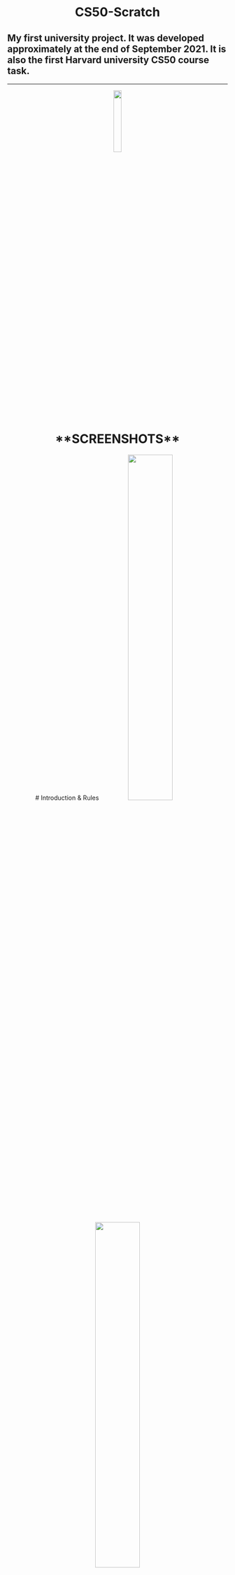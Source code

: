 <h1 align="center">CS50-Scratch</h1>

<h2 text-align="justify">My first university project. It was developed approximately at the end of September 2021. It is also the first Harvard university CS50 course task.</h1>
<hr>

<div align="center">
  <a href="https://scratch.mit.edu/">
    <img width="19%" src="https://user-images.githubusercontent.com/65392617/198065167-e55f669b-2b43-42bb-beee-7b440a2d07ff.png">
  </a>
  
  <h1>**SCREENSHOTS**</h1>
  
  <div padding-top="40px">
    # Introduction & Rules
    <img width="45%" src="https://user-images.githubusercontent.com/65392617/198009211-6b391b1f-b1af-4797-9075-5f0ef67ce6ba.png">
    <img width="45%" src="https://user-images.githubusercontent.com/65392617/198009303-3a8c4fbe-b648-4044-8604-3038846f52cc.png">
  </div>

  <div padding-top="40px">
    # Game modes
    <img width="45%" src="https://user-images.githubusercontent.com/65392617/198009381-a7ed609c-619c-44a3-a884-3b2873f8b300.png">
    <img width="45%" src="https://user-images.githubusercontent.com/65392617/198009609-a68f9d4b-1f01-48ff-b7ba-c4a29f5d28c2.png">
  </div>

  <div padding-top="40px">
    # Gameplay
    <img width="45%" src="https://user-images.githubusercontent.com/65392617/198010726-b7ed7b2b-09bc-431f-8085-0f4afa8746f0.png">
    <img width="45%" src="https://user-images.githubusercontent.com/65392617/198009752-61ca985d-68b8-4553-b6b6-5922e970a12d.png">
    <img width="45%" src="https://user-images.githubusercontent.com/65392617/198010592-29fa3afb-2561-444d-a573-241d8563f4b8.png">
    <img width="45%" src="https://user-images.githubusercontent.com/65392617/198055086-f09effd8-614f-4fbe-9633-d6c0a88918bd.png">
    <img width="45%" src="https://user-images.githubusercontent.com/65392617/198011626-36b2d11e-ca5c-42b7-a27f-3c68d0813e90.png">
    <img width="45%" src="https://user-images.githubusercontent.com/65392617/198010299-4b49455c-907b-43ba-aef8-83a5bdc96aff.png">
  </div>

  <div padding-top="40px">
    # Game endings
    <img width="45%" src="https://user-images.githubusercontent.com/65392617/198010385-0aae608f-1cb6-4974-afef-92270124c32d.png">
    <img width="45%" src="https://user-images.githubusercontent.com/65392617/198026671-d408f807-7e1f-4a5a-b533-2b12b81c32e3.png">
  </div>
</div>
